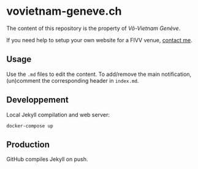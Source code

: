 # vovietnam-geneve.ch

The content of this repository is the property of _Võ-Vietnam Genève_.

If you need help to setup your own website for a FIVV venue, [contact me](https://ntopulos.github.io/).


## Usage

Use the `.md` files to edit the content.
To add/remove the main notification, (un)comment the corresponding header in `index.md`.


## Developpement

Local Jekyll compilation and web server:

    docker-compose up


## Production

GitHub compiles Jekyll on push.
